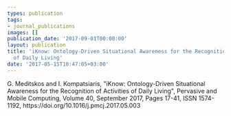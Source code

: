 ```yaml
---
types: publication
tags:
- journal_publications
images: []
publication_date: '2017-09-01T00:00:00'
layout: publication
title: 'iKnow: Ontology-Driven Situational Awareness for the Recognition of Activities
  of Daily Living'
date: '2017-05-15T10:47:05+03:00'
---
```

<p>G. Meditskos and I. Kompatsiaris, "iKnow: Ontology-Driven Situational Awareness for the Recognition of Activities of Daily Living", Pervasive and Mobile Computing, Volume 40, September 2017, Pages 17-41, ISSN 1574-1192, https://doi.org/10.1016/j.pmcj.2017.05.003</p>

